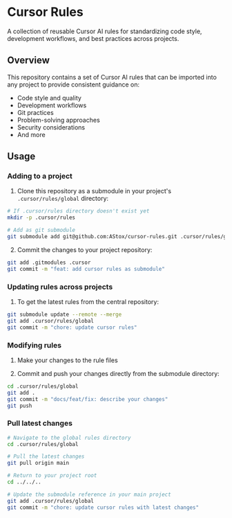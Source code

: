 # Cursor Rules

A collection of reusable Cursor AI rules for standardizing code style, development workflows, and best practices across projects.

## Overview

This repository contains a set of Cursor AI rules that can be imported into any project to provide consistent guidance on:

- Code style and quality
- Development workflows
- Git practices
- Problem-solving approaches
- Security considerations
- And more

## Usage

### Adding to a project

1. Clone this repository as a submodule in your project's `.cursor/rules/global` directory:

```bash
# If .cursor/rules directory doesn't exist yet
mkdir -p .cursor/rules

# Add as git submodule
git submodule add git@github.com:AStox/cursor-rules.git .cursor/rules/global
```

2. Commit the changes to your project repository:

```bash
git add .gitmodules .cursor
git commit -m "feat: add cursor rules as submodule"
```

### Updating rules across projects

1. To get the latest rules from the central repository:

```bash
git submodule update --remote --merge
git add .cursor/rules/global
git commit -m "chore: update cursor rules"
```

### Modifying rules

1. Make your changes to the rule files

2. Commit and push your changes directly from the submodule directory:

```bash
cd .cursor/rules/global
git add .
git commit -m "docs/feat/fix: describe your changes"
git push
```

### Pull latest changes

```bash
# Navigate to the global rules directory
cd .cursor/rules/global

# Pull the latest changes
git pull origin main

# Return to your project root
cd ../../..

# Update the submodule reference in your main project
git add .cursor/rules/global
git commit -m "chore: update cursor rules with latest changes"
```
